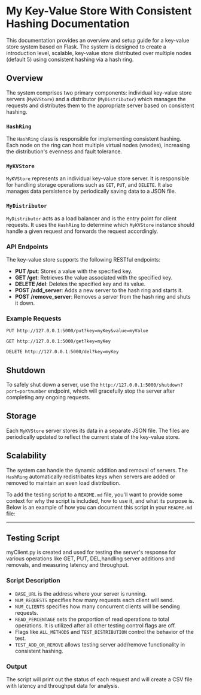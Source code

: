 # My Key-Value Store With Consistent Hashing Documentation

This documentation provides an overview and setup guide for a key-value store system based on Flask. The system is designed to create a introduction level, scalable, key-value store distributed over multiple nodes (default 5) using consistent hashing via a hash ring.

## Overview

The system comprises two primary components: individual key-value store servers (`MyKVStore`) and a distributor (`MyDistributor`) which manages the requests and distributes them to the appropriate server based on consistent hashing.

### `HashRing`

The `HashRing` class is responsible for implementing consistent hashing. Each node on the ring can host multiple virtual nodes (vnodes), increasing the distribution's evenness and fault tolerance.

### `MyKVStore`

`MyKVStore` represents an individual key-value store server. It is responsible for handling storage operations such as `GET`, `PUT`, and `DELETE`. It also manages data persistence by periodically saving data to a JSON file.

### `MyDistributor`

`MyDistributor` acts as a load balancer and is the entry point for client requests. It uses the `HashRing` to determine which `MyKVStore` instance should handle a given request and forwards the request accordingly.

### API Endpoints

The key-value store supports the following RESTful endpoints:

- **PUT /put**: Stores a value with the specified key.
- **GET /get**: Retrieves the value associated with the specified key.
- **DELETE /del**: Deletes the specified key and its value.
- **POST /add_server**: Adds a new server to the hash ring and starts it.
- **POST /remove_server**: Removes a server from the hash ring and shuts it down.

### Example Requests

```http
PUT http://127.0.0.1:5000/put?key=myKey&value=myValue
```

```http
GET http://127.0.0.1:5000/get?key=myKey
```

```http
DELETE http://127.0.0.1:5000/del?key=myKey
```

## Shutdown

To safely shut down a server, use the `http://127.0.0.1:5000/shutdown?port=portnumber` endpoint, which will gracefully stop the server after completing any ongoing requests.

## Storage

Each `MyKVStore` server stores its data in a separate JSON file. The files are periodically updated to reflect the current state of the key-value store.

## Scalability

The system can handle the dynamic addition and removal of servers. The `HashRing` automatically redistribates keys when servers are added or removed to maintain an even load distribution.


To add the testing script to a `README.md` file, you'll want to provide some context for why the script is included, how to use it, and what its purpose is. Below is an example of how you can document this script in your `README.md` file:

---

## Testing Script

myClient.py is created and used for testing the server's response for various operations like GET, PUT, DEL,handling server additions and removals, and measuring latency and throughput.

### Script Description

- `BASE_URL` is the address where your server is running.
- `NUM_REQUESTS` specifies how many requests each client will send.
- `NUM_CLIENTS` specifies how many concurrent clients will be sending requests.
- `READ_PERCENTAGE` sets the proportion of read operations to total operations. It is utilized after all other testing control flags are off. 
- Flags like `ALL_METHODS` and `TEST_DISTRIBUTION` control the behavior of the test.
- `TEST_ADD_OR_REMOVE` allows testing server add/remove functionality in consistent hashing.

### Output

The script will print out the status of each request and will create a CSV file with latency and throughput data for analysis.